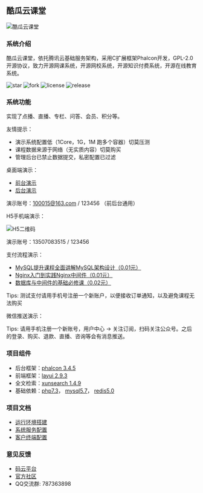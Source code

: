 ## 酷瓜云课堂

![酷瓜云课堂](https://portal-1255691183.file.myqcloud.com/img/content/61dd395c053e5.png)

### 系统介绍

酷瓜云课堂，依托腾讯云基础服务架构，采用C扩展框架Phalcon开发，GPL-2.0开源协议，致力开源网课系统，开源网校系统，开源知识付费系统，开源在线教育系统。

![star](https://www.koogua.com/gitee/badge?user=koogua&project=course-tencent-cloud&type=star)
![fork](https://www.koogua.com/gitee/badge?user=koogua&project=course-tencent-cloud&type=fork)
![license](https://www.koogua.com/gitee/badge?user=koogua&project=course-tencent-cloud&type=license)
![release](https://www.koogua.com/gitee/badge?user=koogua&project=course-tencent-cloud&type=release)

### 系统功能

实现了点播、直播、专栏、问答、会员、积分等。

友情提示：

- 演示系统配置低（1Core，1G，1M 跑多个容器）切莫压测
- 课程数据来源于网络（无实质内容）切莫购买
- 管理后台已禁止数据提交，私密配置已过滤

桌面端演示：

- [前台演示](https://ctc.koogua.com)
- [后台演示](https://ctc.koogua.com/admin)

演示账号：100015@163.com / 123456 （前后台通用）

H5手机端演示：

![H5二维码](https://portal-1255691183.file.myqcloud.com/img/content/616fc238895b7.png)

演示账号：13507083515 / 123456

支付流程演示：

- [MySQL提升课程全面讲解MySQL架构设计（0.01元）](https://ctc.koogua.com/order/confirm?item_id=1390&item_type=1)
- [Nginx入门到实践Nginx中间件（0.01元）](https://ctc.koogua.com/order/confirm?item_id=1286&item_type=1)
- [数据库与中间件的基础必修课（0.02元）](https://ctc.koogua.com/order/confirm?item_id=80&item_type=2)

Tips: 测试支付请用手机号注册一个新账户，以便接收订单通知，以及避免课程无法购买

微信推送演示：

Tips: 请用手机注册一个新账号，用户中心 -> 关注订阅，扫码关注公众号。之后的登录、购买、退款、直播、咨询等会有消息推送。
 
### 项目组件

- 后台框架：[phalcon 3.4.5](https://phalcon.io)
- 前端框架：[layui 2.9.3](https://layui.dev)
- 全文检索：[xunsearch 1.4.9](http://www.xunsearch.com)
- 基础依赖：[php7.3](https://php.net)， [mysql5.7](https://mysql.com)， [redis5.0](https://redis.io)

### 项目文档

- [运行环境搭建](https://www.koogua.com/page/wiki)
- [系统服务配置](https://www.koogua.com/page/wiki)
- [客户终端配置](https://www.koogua.com/page/wiki)

### 意见反馈

- [码云平台](https://gitee.com/koogua/course-tencent-cloud/issues)
- [官方社区](https://www.koogua.com/community)
- QQ交流群: 787363898
